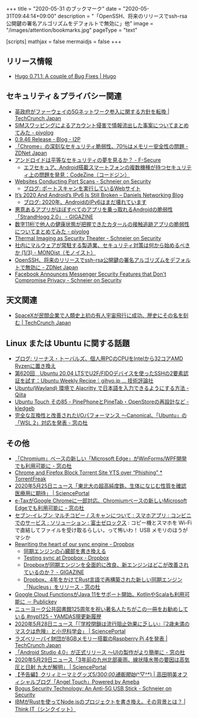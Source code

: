 +++
title = "2020-05-31 のブックマーク"
date =  "2020-05-31T09:44:14+09:00"
description = "「OpenSSH、将来のリリースでssh-rsa公開鍵の署名アルゴリズムをデフォルトで無効に」他"
image = "/images/attention/bookmarks.jpg"
pageType = "text"

[scripts]
  mathjax = false
  mermaidjs = false
+++

## リリース情報

- [Hugo 0.71.1: A couple of Bug Fixes | Hugo](https://gohugo.io/news/0.71.1-relnotes/)

## セキュリティ＆プライバシー関連

- [英政府がファーウェイの5Gネットワ​​ーク参入に関する方針を転換  |  TechCrunch Japan](https://techcrunch.com/2020/05/23/uk-government-reverses-course-on-huaweis-involvement-in-5g-networks/)
- [SIMスワッピングによるアカウント侵害で情報流出した事案についてまとめてみた - piyolog](https://piyolog.hatenadiary.jp/entry/2020/05/23/013340)
- [0.9.46 Release - Blog - I2P](https://geti2p.net/en/blog/post/2020/05/25/0.9.46-Release)
- [「Chrome」の深刻なセキュリティ脆弱性、70％はメモリー安全性の問題 - ZDNet Japan](https://japan.zdnet.com/article/35154338/)
- [アンドロイドは平等なセキュリティの夢を見るか？ - F-Secure](https://blog.f-secure.com/ja/do-androids-dream-of-equal-security/)
    - [エフセキュア、Android搭載スマートフォンの複数機種が持つセキュリティ上の問題を発見：CodeZine（コードジン）](https://codezine.jp/article/detail/12338)
- [Websites Conducting Port Scans - Schneier on Security](https://www.schneier.com/blog/archives/2020/05/websites_conduc.html)
    - [ブログ: ポートスキャンを実行しているWebサイト](https://okuranagaimo.blogspot.com/2020/05/web.html)
- [It’s 2020 And Android’s IPv6 Is Still Broken – Daniels Networking Blog](http://lostintransit.se/2020/05/22/its-2020-and-androids-ipv6-is-still-broken/)
    - [ブログ: 2020年、AndroidのIPv6はまだ壊れています](https://okuranagaimo.blogspot.com/2020/05/2020androidipv6.html)
- [悪意あるアプリがほぼすべてのアプリを乗っ取れるAndroidの脆弱性「StrandHogg 2.0」 - GIGAZINE](https://gigazine.net/news/20200527-strandhogg-2-0/)
- [数字11桁で他人の健康状態が把握できたカタールの接触追跡アプリの脆弱性についてまとめてみた - piyolog](https://piyolog.hatenadiary.jp/entry/2020/05/28/174431)
- [Thermal Imaging as Security Theater - Schneier on Security](https://www.schneier.com/blog/archives/2020/05/thermal_imaging.html)
- [社内にマルウェアが常駐する製造業、セキュリティ対策は何から始めるべきか (1/3) - MONOist（モノイスト）](https://monoist.atmarkit.co.jp/mn/articles/2005/29/news053.html)
- [OpenSSH、将来のリリースでssh-rsa公開鍵の署名アルゴリズムをデフォルトで無効に - ZDNet Japan](https://japan.zdnet.com/article/35154545/)
- [Facebook Announces Messenger Security Features that Don't Compromise Privacy - Schneier on Security](https://www.schneier.com/blog/archives/2020/05/facebook_announ.html)

## 天文関連

- [SpaceXが民間企業で人類史上初の有人宇宙飛行に成功、歴史にその名を刻む  |  TechCrunch Japan](https://techcrunch.com/2020/05/30/spacex-makes-history-with-successful-first-human-space-launch/)

## Linux または Ubuntu に関する話題

- [ブログ: リーナス・トーバルズ、個人用PCのCPUをIntelから32コアAMD Ryzenに置き換え](https://okuranagaimo.blogspot.com/2020/05/pccpuintel32amd-ryzen.html)
- [第620回　Ubuntu 20.04 LTSでU2F/FIDOデバイスを使ったSSHの2要素認証を試す：Ubuntu Weekly Recipe｜gihyo.jp … 技術評論社](https://gihyo.jp/admin/serial/01/ubuntu-recipe/0620)
- [Ubuntu(Wayland) 環境で Alacritty で日本語を入力できるようにする方法 - Qiita](https://qiita.com/StoneDot/items/ecd5ccad39b2c1b7e07a)
- [Ubuntu Touch その85 - PinePhoneとPineTab・OpenStoreの再設計など - kledgeb](https://kledgeb.blogspot.com/2020/05/ubuntu-touch-85-pinephonepinetabopensto.html)
- [完全な互換性と改善されたI/Oパフォーマンス ～Canonical、「Ubuntu」の「WSL 2」対応を発表 - 窓の杜](https://forest.watch.impress.co.jp/docs/news/1255723.html)

## その他

- [「Chromium」ベースの新しい「Microsoft Edge」がWinForms/WPF開発でも利用可能に - 窓の杜](https://forest.watch.impress.co.jp/docs/news/1254403.html)
- [Chrome and Firefox Block Torrent Site YTS over “Phishing” * TorrentFreak](https://torrentfreak.com/chrome-and-firefox-block-torrent-site-yts-over-phishing-200525/)
- [2020年5月25日ニュース「東北大の超高純度鉄、生体になじむ性質を確認 医療用に期待」 | SciencePortal](https://scienceportal.jst.go.jp/news/newsflash_review/newsflash/2020/05/20200525_01.html)
- [e-TaxがGoogle Chromeに一部対応、Chromiumベースの新しいMicrosoft Edgeでも利用可能に - 窓の杜](https://forest.watch.impress.co.jp/docs/news/1254660.html)
- [セブン‐イレブン マルチコピー / スキャンについて : スマホアプリ : コンビニでのサービス : ソリューション : 富士ゼロックス](https://www.fujixerox.co.jp/solution/multicopy/application/application_multicopy_ad-scan.html) : コピー機とスマホを Wi-Fi で直結してファイルを受け取るらしい，って怖いわ！ USB メモリのほうがマシか
- [Rewriting the heart of our sync engine - Dropbox](https://dropbox.tech/infrastructure/rewriting-the-heart-of-our-sync-engine)
    - [同期エンジンの心臓部を書き換える](https://navi.dropbox.jp/rewriting-the-heart-of-our-sync-engine)
    - [Testing sync at Dropbox - Dropbox](https://dropbox.tech/infrastructure/-testing-our-new-sync-engine)
    - [Dropboxが同期エンジンを全面的に改良、新エンジンはどこが改善されているのか？ - GIGAZINE](https://gigazine.net/news/20200425-dropbox-nucleus/)
    - [Dropbox、4年をかけてRust言語で再構築された新しい同期エンジン「Nucleus」をリリース - 窓の杜](https://forest.watch.impress.co.jp/docs/news/1255034.html)
- [Google Cloud FunctionsがJava 11をサポート開始。KotlinやScalaも利用可能に － Publickey](https://www.publickey1.jp/blog/20/google_cloud_functionsjava_11kotlinscala.html)
- [ニューヨーク公共図書館125周年を祝い著名人たちがこの一冊をお勧めしている #nypl125 - YAMDAS現更新履歴](https://yamdas.hatenablog.com/entry/20200527/nypl125)
- [2020年5月28日ニュース「『学校閉鎖は流行阻止効果に乏しい』『2歳未満のマスクは危険』と小児科学会」 | SciencePortal](https://scienceportal.jst.go.jp/news/newsflash_review/newsflash/2020/05/20200528_01.html)
- [ラズベリーパイ財団が8GBメモリー搭載のRaspberry Pi 4を発表  |  TechCrunch Japan](https://techcrunch.com/2020/05/28/raspberry-pi-foundation-announces-raspberry-pi-4-with-8gb-of-ram/)
- [「Android Studio 4.0」が正式リリース ～UIの製作がより簡単に - 窓の杜](https://forest.watch.impress.co.jp/docs/news/1255791.html)
- [2020年5月29日ニュース「3年前の九州北部豪雨、線状降水帯の要因は高気圧と日射 九大が解明」 | SciencePortal](https://scienceportal.jst.go.jp/news/newsflash_review/newsflash/2020/05/20200529_01.html)
- [【予告編】クリィミーマミグッズ5/30*0:00通販開始(*^▽^*) | 高田明美オフィシャルブログ「Angel Touch」Powered by Ameba](https://ameblo.jp/angel-touch/entry-12600390291.html)
- [Bogus Security Technology: An Anti-5G USB Stick - Schneier on Security](https://www.schneier.com/blog/archives/2020/05/bogus_security_.html)
- [IBMがRustを使ってNode.jsのプロジェクトを書き換え。その背景とは？ | Think IT（シンクイット）](https://thinkit.co.jp/article/17561)
